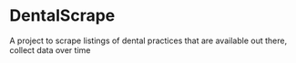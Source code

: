# DentalScrape
A project to scrape listings of dental practices that are available out there, collect data over time
